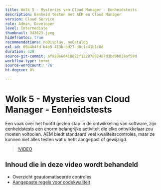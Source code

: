 ```yaml
---
title: Wolk 5 - Mysteries van Cloud Manager - Eenheidstests
description: Eenheid testen met AEM en Cloud Manager
version: Cloud Service
role: Admin, Developer
level: Intermediate
thumbnail: 343623.jpeg
hidefromtoc: true
recommendations: noDisplay, noCatalog
exl-id: 09a4b4fd-b4b5-413b-bd27-d0c1c41b1c8d
duration: 328
source-git-commit: af928e60410022f12207082467d3bd9b818af59d
workflow-type: tm+mt
source-wordcount: '76'
ht-degree: 0%

---
```


# Wolk 5 - Mysteries van Cloud Manager - Eenheidstests

Een vaak over het hoofd gezien stap in de ontwikkeling van software, zijn eenheidstests een enorm belangrijke activiteit die elke ontwikkelaar zou moeten voltooien. AEM biedt standaard veel kwaliteitscontroles, maar ze kunnen niet alles testen wat u hebt aangepast of gewijzigd.

>[!VIDEO](https://video.tv.adobe.com/v/343623?quality=12&learn=on)

## Inhoud die in deze video wordt behandeld

+ Overzicht geautomatiseerde controles
+ [Aangepaste regels voor codekwaliteit](https://experienceleague.adobe.com/docs/experience-manager-cloud-service/content/implementing/using-cloud-manager/test-results/custom-code-quality-rules.html)
